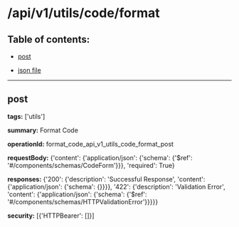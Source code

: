 # /api/v1/utils/code/format

## Table of contents:
- [post](#post)

- [json file](./_api_v1_utils_code_format.json)

---
<a name="post"></a>
## post

**tags:** ['utils']

**summary:** Format Code

**operationId:** format_code_api_v1_utils_code_format_post

**requestBody:** {'content': {'application/json': {'schema': {'$ref': '#/components/schemas/CodeForm'}}}, 'required': True}

**responses:** {'200': {'description': 'Successful Response', 'content': {'application/json': {'schema': {}}}}, '422': {'description': 'Validation Error', 'content': {'application/json': {'schema': {'$ref': '#/components/schemas/HTTPValidationError'}}}}}

**security:** [{'HTTPBearer': []}]

